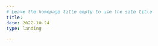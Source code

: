 ```yaml
---
# Leave the homepage title empty to use the site title
title:
date: 2022-10-24
type: landing

---
```

